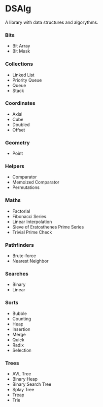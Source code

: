 # DSAlg

A library with data structures and algorythms.

### Bits
- Bit Array
- Bit Mask

### Collections
- Linked List
- Priority Queue
- Queue
- Stack

### Coordinates
- Axial
- Cube
- Doubled
- Offset

### Geometry
- Point

### Helpers
- Comparator
- Memoized Comparator
- Permutations

### Maths
- Factorial
- Fibonacci Series
- Linear Interpolation
- Sieve of Eratosthenes Prime Series
- Trivial Prime Check

### Pathfinders
- Brute-force
- Nearest Neighbor

### Searches
- Binary
- Linear

### Sorts
- Bubble
- Counting
- Heap
- Insertion
- Merge
- Quick
- Radix
- Selection

### Trees
- AVL Tree
- Binary Heap
- Binary Search Tree
- Splay Tree
- Treap
- Trie
